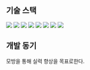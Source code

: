 ## 기술 스택
![](https://img.shields.io/badge/HTML5-E34F26?style=flat-square&logo=HTML5&logoColor=white)
![](https://img.shields.io/badge/React-61DAFB?style=flat-square&logo=React&logoColor=black)
![](https://img.shields.io/badge/Javascript-F7DF1E?style=flat-square&logo=Javascript&logoColor=black)
![](https://img.shields.io/badge/Typescript-3178C6?style=flat-square&logo=Typescript&logoColor=white)
![](https://img.shields.io/badge/css3-1572B6?style=flat-square&logo=css3&logoColor=white)
![](https://img.shields.io/badge/springboot-6DB33F?style=flat-square&logo=springboot&logoColor=white)
![](https://img.shields.io/badge/java-007396?style=flat-square&logo=java&logoColor=white)
![](https://img.shields.io/badge/PostgreSQL-4169E1?style=flat-square&logo=PostgreSQL&logoColor=white)


## 개발 동기
 모방을 통해 실력 향상을 목표로한다. <br>
